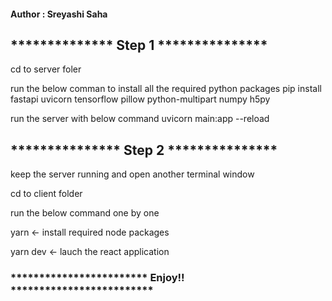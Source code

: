 #### Author : Sreyashi Saha 

## ************** Step 1 ***************

cd to server foler

run the below comman to install all the required python packages
pip install fastapi uvicorn tensorflow pillow python-multipart numpy h5py

run the server with below command
uvicorn main:app --reload

## *************** Step 2 ***************

keep the server running and open another terminal window

cd to client folder 

run the below command one by one

yarn <- install required node packages

yarn dev <- lauch the react application


### ************************ Enjoy!! *************************